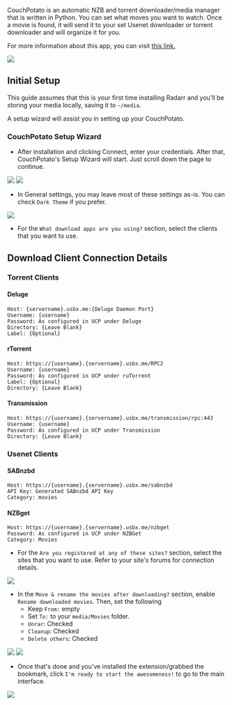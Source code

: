 CouchPotato is an automatic NZB and torrent downloader/media manager that is written in Python. You can set what moves you want to watch. Once a movie is found, it will send it to your set Usenet downloader or torrent downloader and will organize it for you.

For more information about this app, you can visit [this link.](https://couchpota.to/)

![](https://docs.usbx.me/uploads/images/gallery/2020-05/image-1589267749576.png)

## Initial Setup

This guide assumes that this is your first time installing Radarr and you'll be storing your media locally, saving it to `~/media`.

A setup wizard will assist you in setting up your CouchPotato.

### CouchPotato Setup Wizard

* After installation and clicking Connect, enter your credentials. After that, CouchPotato's Setup Wizard will start. Just scroll down the page to continue.

![](https://docs.usbx.me/uploads/images/gallery/2020-05/image-1589263399129.png)
![](https://docs.usbx.me/uploads/images/gallery/2020-05/image-1589263495913.png)

* In General settings, you may leave most of these settings as-is. You can check `Dark Theme` if you prefer.

![](https://docs.usbx.me/uploads/images/gallery/2020-05/image-1589263569946.png)

* For the `What download apps are you using?` section, select the clients that you want to use.

## Download Client Connection Details
### Torrent Clients
#### Deluge

```
Host: {servername}.usbx.me:{Deluge Daemon Port}
Username: {username}
Password: As configured in UCP under Deluge
Directory: {Leave Blank}
Label: {Optional}
```

#### rTorrent

```
Host: https://{username}.{servername}.usbx.me/RPC2
Username: {username}
Password: As configured in UCP under ruTorrent
Label: {Optional}
Directory: {Leave Blank}
```

#### Transmission

```
Host: https://{username}.{servername}.usbx.me/transmission/rpc:443
Username: {username}
Password: As configured in UCP under Transmission
Directory: {Leave Blank}
```

### Usenet Clients
#### SABnzbd

```
Host: https://{username}.{servername}.usbx.me/sabnzbd
API Key: Generated SABnzbd API Key
Category: movies
```

#### NZBget

```
Host: https://{username}.{servername}.usbx.me/nzbget
Password: As configured in UCP under NZBGet
Category: Movies
```

* For the `Are you registered at any of these sites?` section, select the sites that you want to use. Refer to your site's forums for connection details.

![](https://docs.usbx.me/uploads/images/gallery/2020-05/image-1589266505084.png)

* In the `Move & rename the movies after downloading?` section, enable `Rename downloaded movies`. Then, set the following
  * Keep `From:` empty
  * Set `To:` to your `media/Movies` folder.
  * `Unrar`: Checked
  * `Cleanup`: Checked
  * `Delete others`: Checked

![](https://docs.usbx.me/uploads/images/gallery/2020-05/image-1589266785763.png)
![](https://docs.usbx.me/uploads/images/gallery/2020-05/image-1589267535651.png)

* Once that's done and you've installed the extension/grabbed the bookmark, click `I'm ready to start the awesomeness!` to go to the main interface.

![](https://docs.usbx.me/uploads/images/gallery/2020-05/image-1589267749576.png)